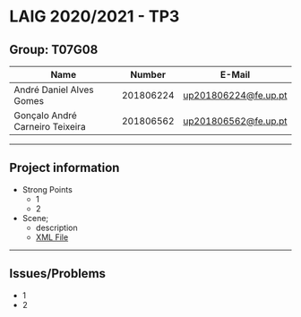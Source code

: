 # LAIG 2020/2021 - TP3

## Group: T07G08

| Name                            | Number    | E-Mail               |
| ------------------------------- | --------- | -------------------- |
| André Daniel Alves Gomes        | 201806224 | up201806224@fe.up.pt |
| Gonçalo André Carneiro Teixeira | 201806562 | up201806562@fe.up.pt |

----

## Project information

- Strong Points
    - 1
    - 2
- Scene;
    - description
    - [XML File](./scenes/)

----

## Issues/Problems

- 1
- 2
